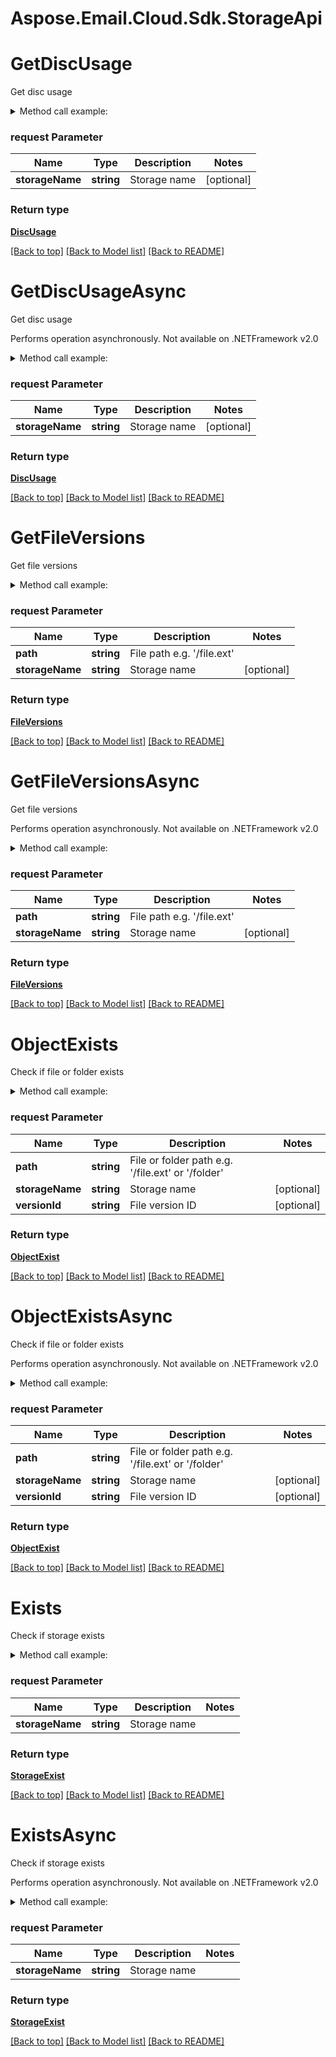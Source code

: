 # Aspose.Email.Cloud.Sdk.StorageApi

<a name="GetDiscUsage"></a>
# GetDiscUsage

Get disc usage

<details>
    <summary>Method call example:</summary>

```csharp
// Prepare parameters:
var request = new GetDiscUsageRequest
{ 
    StorageName = "First Storage"
};

// Call method:
var result = Api.CloudStorage.Storage.GetDiscUsage(request);

// Result example:
result = new DiscUsage
{
    UsedSize = 1048576,
    TotalSize = 3145728
};
```

</details>

### request Parameter


Name | Type | Description  | Notes
------------- | ------------- | ------------- | -------------
 **storageName** | **string**| Storage name | [optional] 

### Return type

[**DiscUsage**](DiscUsage.md)

[[Back to top]](#) [[Back to Model list]](Models.md) [[Back to README]](README.md)

<a name="GetDiscUsageAsync"></a>
# GetDiscUsageAsync

Get disc usage

Performs operation asynchronously. Not available on .NETFramework v2.0

<details>
    <summary>Method call example:</summary>

```csharp
// Prepare parameters:
var request = new GetDiscUsageRequest
{ 
    StorageName = "First Storage"
};

// Call method:
var result = await Api.CloudStorage.Storage.GetDiscUsageAsync(request);

// Result example:
result = new DiscUsage
{
    UsedSize = 1048576,
    TotalSize = 3145728
};
```

</details>

### request Parameter


Name | Type | Description  | Notes
------------- | ------------- | ------------- | -------------
 **storageName** | **string**| Storage name | [optional] 

### Return type

[**DiscUsage**](DiscUsage.md)

[[Back to top]](#) [[Back to Model list]](Models.md) [[Back to README]](README.md)
<a name="GetFileVersions"></a>
# GetFileVersions

Get file versions

<details>
    <summary>Method call example:</summary>

```csharp
// Prepare parameters:
var request = new GetFileVersionsRequest
{ 
    Path = "/storage/path/to/file.ext",
    StorageName = "First Storage"
};

// Call method:
var result = Api.CloudStorage.Storage.GetFileVersions(request);

// Result example:
result = new FileVersions
{
    Value = new List<FileVersion>
    {
        new FileVersion
        {
            VersionId = "d5afd857-8797-4ca0-b806-a03fdfc3831f",
            IsLatest = true,
            Name = "file.ext",
            ModifiedDate = DateTime.Today,
            Size = 4096,
            Path = "/storage/path/to"
        }
    }
};
```

</details>

### request Parameter


Name | Type | Description  | Notes
------------- | ------------- | ------------- | -------------
 **path** | **string**| File path e.g. &#39;/file.ext&#39; | 
 **storageName** | **string**| Storage name | [optional] 

### Return type

[**FileVersions**](FileVersions.md)

[[Back to top]](#) [[Back to Model list]](Models.md) [[Back to README]](README.md)

<a name="GetFileVersionsAsync"></a>
# GetFileVersionsAsync

Get file versions

Performs operation asynchronously. Not available on .NETFramework v2.0

<details>
    <summary>Method call example:</summary>

```csharp
// Prepare parameters:
var request = new GetFileVersionsRequest
{ 
    Path = "/storage/path/to/file.ext",
    StorageName = "First Storage"
};

// Call method:
var result = await Api.CloudStorage.Storage.GetFileVersionsAsync(request);

// Result example:
result = new FileVersions
{
    Value = new List<FileVersion>
    {
        new FileVersion
        {
            VersionId = "d5afd857-8797-4ca0-b806-a03fdfc3831f",
            IsLatest = true,
            Name = "file.ext",
            ModifiedDate = DateTime.Today,
            Size = 4096,
            Path = "/storage/path/to"
        }
    }
};
```

</details>

### request Parameter


Name | Type | Description  | Notes
------------- | ------------- | ------------- | -------------
 **path** | **string**| File path e.g. &#39;/file.ext&#39; | 
 **storageName** | **string**| Storage name | [optional] 

### Return type

[**FileVersions**](FileVersions.md)

[[Back to top]](#) [[Back to Model list]](Models.md) [[Back to README]](README.md)
<a name="ObjectExists"></a>
# ObjectExists

Check if file or folder exists

<details>
    <summary>Method call example:</summary>

```csharp
// Prepare parameters:
var request = new ObjectExistsRequest
{ 
    Path = "/storage/path/to/folder/or/file.ext",
    StorageName = "First Storage",
};

// Call method:
var result = Api.CloudStorage.Storage.ObjectExists(request);

// Result example:
result = new ObjectExist
{
    Exists = true
};
```

</details>

### request Parameter


Name | Type | Description  | Notes
------------- | ------------- | ------------- | -------------
 **path** | **string**| File or folder path e.g. &#39;/file.ext&#39; or &#39;/folder&#39; | 
 **storageName** | **string**| Storage name | [optional] 
 **versionId** | **string**| File version ID | [optional] 

### Return type

[**ObjectExist**](ObjectExist.md)

[[Back to top]](#) [[Back to Model list]](Models.md) [[Back to README]](README.md)

<a name="ObjectExistsAsync"></a>
# ObjectExistsAsync

Check if file or folder exists

Performs operation asynchronously. Not available on .NETFramework v2.0

<details>
    <summary>Method call example:</summary>

```csharp
// Prepare parameters:
var request = new ObjectExistsRequest
{ 
    Path = "/storage/path/to/folder/or/file.ext",
    StorageName = "First Storage",
};

// Call method:
var result = await Api.CloudStorage.Storage.ObjectExistsAsync(request);

// Result example:
result = new ObjectExist
{
    Exists = true
};
```

</details>

### request Parameter


Name | Type | Description  | Notes
------------- | ------------- | ------------- | -------------
 **path** | **string**| File or folder path e.g. &#39;/file.ext&#39; or &#39;/folder&#39; | 
 **storageName** | **string**| Storage name | [optional] 
 **versionId** | **string**| File version ID | [optional] 

### Return type

[**ObjectExist**](ObjectExist.md)

[[Back to top]](#) [[Back to Model list]](Models.md) [[Back to README]](README.md)
<a name="Exists"></a>
# Exists

Check if storage exists

<details>
    <summary>Method call example:</summary>

```csharp
// Prepare parameters:
var request = new StorageExistsRequest
{ 
    StorageName = "First Storage"
};

// Call method:
var result = Api.CloudStorage.Storage.Exists(request);

// Result example:
result = new StorageExist
{
    Exists = true
};
```

</details>

### request Parameter


Name | Type | Description  | Notes
------------- | ------------- | ------------- | -------------
 **storageName** | **string**| Storage name | 

### Return type

[**StorageExist**](StorageExist.md)

[[Back to top]](#) [[Back to Model list]](Models.md) [[Back to README]](README.md)

<a name="ExistsAsync"></a>
# ExistsAsync

Check if storage exists

Performs operation asynchronously. Not available on .NETFramework v2.0

<details>
    <summary>Method call example:</summary>

```csharp
// Prepare parameters:
var request = new StorageExistsRequest
{ 
    StorageName = "First Storage"
};

// Call method:
var result = await Api.CloudStorage.Storage.ExistsAsync(request);

// Result example:
result = new StorageExist
{
    Exists = true
};
```

</details>

### request Parameter


Name | Type | Description  | Notes
------------- | ------------- | ------------- | -------------
 **storageName** | **string**| Storage name | 

### Return type

[**StorageExist**](StorageExist.md)

[[Back to top]](#) [[Back to Model list]](Models.md) [[Back to README]](README.md)
